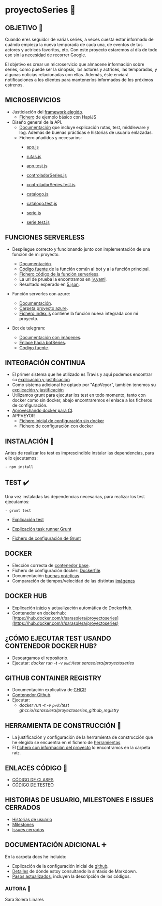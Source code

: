 # proyectoSeries :movie_camera:

## OBJETIVO  :dart:
Cuando eres seguidor de varias series, a veces cuesta estar informado de cuándo empieza la nueva temporada de cada una,  de eventos de tus actores y actrices favoritos, etc. Con este proyecto estaremos al día de todo eso sin la necesidad de recorrer Google.

El objetivo es crear un microservicio que almacene información sobre series, como puede ser la sinopsis, los actores y actrices, las temporadas, y algunas noticias relacionadas con ellas. Además, éste enviará notificaciones a los clientes para mantenerlos informados de los próximos estrenos.

## MICROSERVICIOS
- Justiciación del [framework elegido](https://github.com/sarasolera/proyectoSeries/blob/master/docs/frameworks.md).
    - [Fichero](https://github.com/sarasolera/proyectoSeries/blob/master/src/ejemploBasico.js) de ejemplo básico con HapiJS
- Diseño general de la API.
    - [Documentación](https://github.com/sarasolera/proyectoSeries/blob/master/docs/uso_hapijs.md) que incluye explicación rutas, test, middleware y log. Además de buenas prácticas e historias de usuario enlazadas.
    - Fichero añadidos y necesarios:
        - [app.js](https://github.com/sarasolera/proyectoSeries/blob/master/src/app.js)
        - [rutas.js](https://github.com/sarasolera/proyectoSeries/blob/master/src/rutas/rutas.js) 
        - [app.test.js](https://github.com/sarasolera/proyectoSeries/blob/master/tests/api.test.js)

        - [controladorSeries.js](https://github.com/sarasolera/proyectoSeries/blob/master/src/controlador/controladorSeries.js)
        - [controladorSeries.test.js](https://github.com/sarasolera/proyectoSeries/blob/master/tests/controladorSeries.test.js)

        - [catalogo.js](https://github.com/sarasolera/proyectoSeries/blob/master/src/catalogo.js)
        - [catalogo.test.js](https://github.com/sarasolera/proyectoSeries/blob/master/tests/catalogo.test.js)

        - [serie.js](https://github.com/sarasolera/proyectoSeries/blob/master/src/serie.js)
        - [serie.test.js](https://github.com/sarasolera/proyectoSeries/blob/master/tests/serie.test.js)

## FUNCIONES SERVERLESS
- Despliegue correcto y funcionando junto con implementación de una función de mi proyecto.
    - [Documentación](https://github.com/sarasolera/proyectoSeries/blob/master/docs/vercel.md).
    - [Código fuente ](https://github.com/sarasolera/proyectoSeries/blob/master/api/funcion_genero.js)de la función común al bot y a la función principal.
    - [Fichero código de la función serverless](https://github.com/sarasolera/proyectoSeries/blob/master/api/genero.js).
    - La url de prueba la encontramos en [iv.yaml](https://github.com/sarasolera/proyectoSeries/blob/master/iv.yaml).
    - Resultado esperado en [5.json](https://github.com/sarasolera/proyectoSeries/blob/master/5.json).

- Función serverles con azure:
    - [Documentación](https://github.com/sarasolera/proyectoSeries/blob/master/docs/azure.md).
    - [Carpeta proyecto azure](https://github.com/sarasolera/proyectoSeries/tree/master/azure).
    - [Fichero index.js](https://github.com/sarasolera/proyectoSeries/blob/master/azure/porPuntuaciones/index.js) contiene la función nueva integrada con mi proyecto.
    
- Bot de telegram:
    - [Documentación con imágenes](https://github.com/sarasolera/proyectoSeries/blob/master/docs/botSeries.md).
    - [Enlace hacia botSeries](https://t.me/xGenero_bot).
    - [Código fuente](https://github.com/sarasolera/proyectoSeries/blob/master/api/xGenero.js).

## INTEGRACIÓN CONTINUA
- El primer sistema que he utilizado es Travis y aquí podemos encontrar su [explicación y justificación](https://github.com/sarasolera/proyectoSeries/blob/master/docs/integracion_continua.md)
 - Como sistema adicional he optado por "AppVeyor", también tenemos su [explicación y justificación](https://github.com/sarasolera/proyectoSeries/blob/master/docs/sistema_adicional.md)
 - Utilizamos grunt para ejecutar los test en todo momento, tanto con docker como sin docker, abajo encontraremos el enlace a los ficheros de configuración.
 - [Aprovechando docker para CI](https://github.com/sarasolera/proyectoSeries/blob/master/docs/aprovechando_docker.md).
 - APPVEYOR 
    - [Fichero inicial de configuración sin docker](https://github.com/sarasolera/proyectoSeries/blob/master/docs/ficheros_originales/appveyor_sin_docker.yml)
    - [Fichero de configuración con docker](https://github.com/sarasolera/proyectoSeries/blob/master/appveyor.yml)
 


## INSTALACIÓN :construction:
Antes de realizar los test es imprescindible instalar las dependencias, para ello ejecutamos:

    - npm install

## TEST :heavy_check_mark:
Una vez instaladas las dependencias necesarias, para realizar los test ejecutamos:

    - grunt test

- [Explicación test](https://github.com/sarasolera/proyectoSeries/blob/master/docs/jest.md)

- [Explicación task runner Grunt](https://github.com/sarasolera/proyectoSeries/blob/master/docs/task_runner.md)

- [Fichero de configuración de Grunt](https://github.com/sarasolera/proyectoSeries/blob/master/Gruntfile.js)



## DOCKER
 - Elección correcta de [contenedor base](https://github.com/sarasolera/proyectoSeries/blob/master/docs/contenedorBase.md).
 - Fichero de configuración docker: [Dockerfile](https://github.com/sarasolera/proyectoSeries/blob/master/Dockerfile).
 - Documentación [buenas prácticas](https://github.com/sarasolera/proyectoSeries/blob/master/docs/buenas_practicas.md)
 - Comparación de tiempos/velocidad de las distintas [imágenes](https://github.com/sarasolera/proyectoSeries/blob/master/docs/comparando_tiempos.md)

## DOCKER HUB
 - Explicación [inicio](https://github.com/sarasolera/proyectoSeries/blob/master/docs/docker_hub.md)  y actualización automática de DockerHub.
 - Contenedor en dockerhub: [https://hub.docker.com/r/sarasolera/proyectoseries](https://hub.docker.com/r/sarasolera/proyectoseries)

## ¿CÓMO EJECUTAR TEST USANDO CONTENEDOR DOCKER HUB?
 - Descargamos el repositorio.
 - Ejecutar:
    *docker run -t -v `pwd`:/test sarasolera/proyectoseries*

## GITHUB CONTAINER REGISTRY
 - Documentación explicativa de [GHCR](https://github.com/sarasolera/proyectoSeries/blob/master/docs/github_container_registry.md)
 - [Contenedor Github](https://github.com/users/sarasolera/packages/container/package/proyectoseries_github_registry).
 - Ejecutar:
    - *docker run -t -v `pwd`:/test ghcr.io/sarasolera/proyectoseries_github_registry*

## HERRAMIENTA DE CONSTRUCCIÓN :wrench:
 - La justificación y configuración de la herramienta de construcción que he elegido se encuentra en el fichero de [herramientas](https://github.com/sarasolera/proyectoSeries/blob/master/docs/herramientas.md)
 - El [fichero con información del proyecto](https://github.com/sarasolera/proyectoSeries/blob/master/package.json) lo encontramos en la carpeta raíz.

## ENLACES CÓDIGO :link:
- [CÓDIGO DE CLASES](https://github.com/sarasolera/proyectoSeries/tree/master/src)
- [CÓDIGO DE TESTEO](https://github.com/sarasolera/proyectoSeries/tree/master/tests)


## HISTORIAS DE USUARIO,  MILESTONES E ISSUES CERRADOS
- [Historias de usuario](https://github.com/sarasolera/proyectoSeries/issues?q=is%3Aissue+is%3Aopen+label%3Auser-stories) 
- [Milestones](https://github.com/sarasolera/proyectoSeries/milestones)
- [Issues cerrados](https://github.com/sarasolera/proyectoSeries/issues?q=is%3Aissue+is%3Aclosed) 

## DOCUMENTACIÓN ADICIONAL :heavy_plus_sign:
En la carpeta docs he incluido:
- Explicación de la configuración inicial de [github](https://github.com/sarasolera/proyectoSeries/blob/master/docs/inicio_git.md).
- [Detalles](https://github.com/sarasolera/proyectoSeries/blob/master/docs/md_manual.md) de dónde estoy consultando la sintaxis de Markdown.
- [Pasos actualizados](https://github.com/sarasolera/proyectoSeries/blob/master/docs/pasos.md), incluyen la descripción de los códigos.



### AUTORA :girl:
Sara Solera Linares
